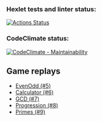 ### Hexlet tests and linter status:
[![Actions Status](https://github.com/AnrDaemon/java-project-61/actions/workflows/hexlet-check.yml/badge.svg)](https://github.com/AnrDaemon/java-project-61/actions)

### CodeClimate status:
[![CodeClimate - Maintainability](https://api.codeclimate.com/v1/badges/b729cd22c95afd75ed94/maintainability)](https://codeclimate.com/github/AnrDaemon/java-project-61/maintainability)

## Game replays

  - [EvenOdd (#5)](https://asciinema.org/a/R02RLsxcJ6WdlEaK7oPwltQFQ)
  - [Calculator (#6)](https://asciinema.org/a/0p27Ru3x4Ko6wfPu4strMAmuy)
  - [GCD (#7)](https://asciinema.org/a/puNSQzId9KeG0CApFLcZsPoZo)
  - [Progression (#8)](https://asciinema.org/a/FoB83oRdNkOp2dURoqo0RaNyB)
  - [Primes (#9)](https://asciinema.org/a/kDoIoOk93GFr0JaJHt9o3f1Xp)
